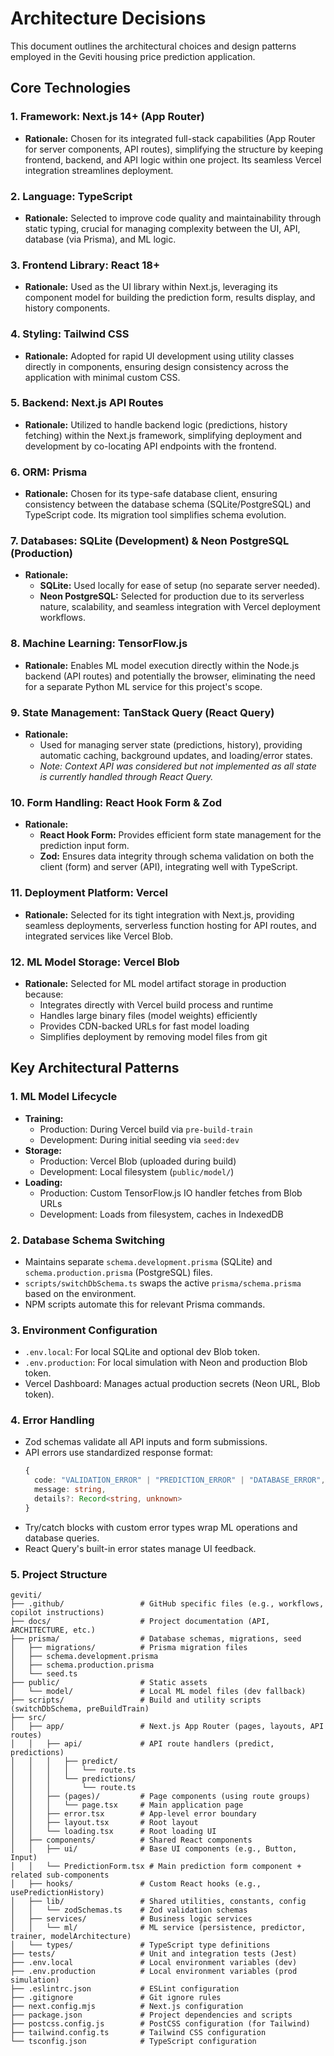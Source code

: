 # Architecture Decisions

This document outlines the architectural choices and design patterns employed in the Geviti housing price prediction application.

## Core Technologies

### 1. Framework: Next.js 14+ (App Router)

- **Rationale:** Chosen for its integrated full-stack capabilities (App Router for server components, API routes), simplifying the structure by keeping frontend, backend, and API logic within one project. Its seamless Vercel integration streamlines deployment.

### 2. Language: TypeScript

- **Rationale:** Selected to improve code quality and maintainability through static typing, crucial for managing complexity between the UI, API, database (via Prisma), and ML logic.

### 3. Frontend Library: React 18+

- **Rationale:** Used as the UI library within Next.js, leveraging its component model for building the prediction form, results display, and history components.

### 4. Styling: Tailwind CSS

- **Rationale:** Adopted for rapid UI development using utility classes directly in components, ensuring design consistency across the application with minimal custom CSS.

### 5. Backend: Next.js API Routes

- **Rationale:** Utilized to handle backend logic (predictions, history fetching) within the Next.js framework, simplifying deployment and development by co-locating API endpoints with the frontend.

### 6. ORM: Prisma

- **Rationale:** Chosen for its type-safe database client, ensuring consistency between the database schema (SQLite/PostgreSQL) and TypeScript code. Its migration tool simplifies schema evolution.

### 7. Databases: SQLite (Development) & Neon PostgreSQL (Production)

- **Rationale:**
  - **SQLite:** Used locally for ease of setup (no separate server needed).
  - **Neon PostgreSQL:** Selected for production due to its serverless nature, scalability, and seamless integration with Vercel deployment workflows.

### 8. Machine Learning: TensorFlow.js

- **Rationale:** Enables ML model execution directly within the Node.js backend (API routes) and potentially the browser, eliminating the need for a separate Python ML service for this project's scope.

### 9. State Management: TanStack Query (React Query)

- **Rationale:**
  - Used for managing server state (predictions, history), providing automatic caching, background updates, and loading/error states.
  - _Note: Context API was considered but not implemented as all state is currently handled through React Query._

### 10. Form Handling: React Hook Form & Zod

- **Rationale:**
  - **React Hook Form:** Provides efficient form state management for the prediction input form.
  - **Zod:** Ensures data integrity through schema validation on both the client (form) and server (API), integrating well with TypeScript.

### 11. Deployment Platform: Vercel

- **Rationale:** Selected for its tight integration with Next.js, providing seamless deployments, serverless function hosting for API routes, and integrated services like Vercel Blob.

### 12. ML Model Storage: Vercel Blob

- **Rationale:** Selected for ML model artifact storage in production because:
  - Integrates directly with Vercel build process and runtime
  - Handles large binary files (model weights) efficiently
  - Provides CDN-backed URLs for fast model loading
  - Simplifies deployment by removing model files from git

## Key Architectural Patterns

### 1. ML Model Lifecycle

- **Training:**
  - Production: During Vercel build via `pre-build-train`
  - Development: During initial seeding via `seed:dev`
- **Storage:**
  - Production: Vercel Blob (uploaded during build)
  - Development: Local filesystem (`public/model/`)
- **Loading:**
  - Production: Custom TensorFlow.js IO handler fetches from Blob URLs
  - Development: Loads from filesystem, caches in IndexedDB

### 2. Database Schema Switching

- Maintains separate `schema.development.prisma` (SQLite) and `schema.production.prisma` (PostgreSQL) files.
- `scripts/switchDbSchema.ts` swaps the active `prisma/schema.prisma` based on the environment.
- NPM scripts automate this for relevant Prisma commands.

### 3. Environment Configuration

- `.env.local`: For local SQLite and optional dev Blob token.
- `.env.production`: For local simulation with Neon and production Blob token.
- Vercel Dashboard: Manages actual production secrets (Neon URL, Blob token).

### 4. Error Handling

- Zod schemas validate all API inputs and form submissions.
- API errors use standardized response format:
  ```typescript
  {
    code: "VALIDATION_ERROR" | "PREDICTION_ERROR" | "DATABASE_ERROR",
    message: string,
    details?: Record<string, unknown>
  }
  ```
- Try/catch blocks with custom error types wrap ML operations and database queries.
- React Query's built-in error states manage UI feedback.

### 5. Project Structure

```plaintext
geviti/
├── .github/                 # GitHub specific files (e.g., workflows, copilot instructions)
├── docs/                    # Project documentation (API, ARCHITECTURE, etc.)
├── prisma/                  # Database schemas, migrations, seed
│   ├── migrations/          # Prisma migration files
│   ├── schema.development.prisma
│   ├── schema.production.prisma
│   └── seed.ts
├── public/                  # Static assets
│   └── model/               # Local ML model files (dev fallback)
├── scripts/                 # Build and utility scripts (switchDbSchema, preBuildTrain)
├── src/
│   ├── app/                 # Next.js App Router (pages, layouts, API routes)
│   │   ├── api/             # API route handlers (predict, predictions)
│   │   │   ├── predict/
│   │   │   │   └── route.ts
│   │   │   └── predictions/
│   │   │       └── route.ts
│   │   ├── (pages)/         # Page components (using route groups)
│   │   │   └── page.tsx     # Main application page
│   │   ├── error.tsx        # App-level error boundary
│   │   ├── layout.tsx       # Root layout
│   │   └── loading.tsx      # Root loading UI
│   ├── components/          # Shared React components
│   │   ├── ui/              # Base UI components (e.g., Button, Input)
│   │   └── PredictionForm.tsx # Main prediction form component + related sub-components
│   ├── hooks/               # Custom React hooks (e.g., usePredictionHistory)
│   ├── lib/                 # Shared utilities, constants, config
│   │   └── zodSchemas.ts    # Zod validation schemas
│   ├── services/            # Business logic services
│   │   └── ml/              # ML service (persistence, predictor, trainer, modelArchitecture)
│   └── types/               # TypeScript type definitions
├── tests/                   # Unit and integration tests (Jest)
├── .env.local               # Local environment variables (dev)
├── .env.production          # Local environment variables (prod simulation)
├── .eslintrc.json           # ESLint configuration
├── .gitignore               # Git ignore rules
├── next.config.mjs          # Next.js configuration
├── package.json             # Project dependencies and scripts
├── postcss.config.js        # PostCSS configuration (for Tailwind)
├── tailwind.config.ts       # Tailwind CSS configuration
└── tsconfig.json            # TypeScript configuration
```

